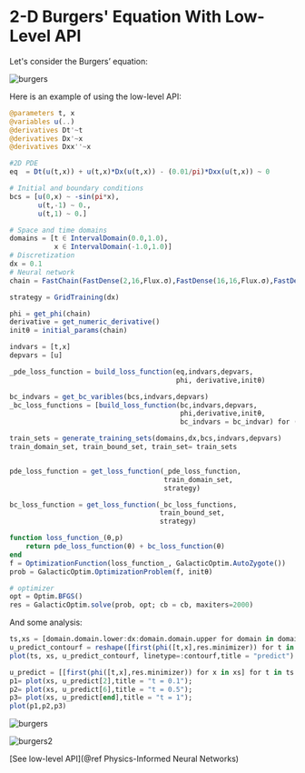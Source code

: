 # 2-D Burgers' Equation With Low-Level API

Let's consider the Burgers’ equation:

![burgers](https://user-images.githubusercontent.com/12683885/90985032-b6e19380-e581-11ea-89ee-cdfdc4ecf075.png)

Here is an example of using the low-level API:

```julia
@parameters t, x
@variables u(..)
@derivatives Dt'~t
@derivatives Dx'~x
@derivatives Dxx''~x

#2D PDE
eq  = Dt(u(t,x)) + u(t,x)*Dx(u(t,x)) - (0.01/pi)*Dxx(u(t,x)) ~ 0

# Initial and boundary conditions
bcs = [u(0,x) ~ -sin(pi*x),
       u(t,-1) ~ 0.,
       u(t,1) ~ 0.]

# Space and time domains
domains = [t ∈ IntervalDomain(0.0,1.0),
           x ∈ IntervalDomain(-1.0,1.0)]
# Discretization
dx = 0.1
# Neural network
chain = FastChain(FastDense(2,16,Flux.σ),FastDense(16,16,Flux.σ),FastDense(16,1))

strategy = GridTraining(dx)

phi = get_phi(chain)
derivative = get_numeric_derivative()
initθ = initial_params(chain)

indvars = [t,x]
depvars = [u]

_pde_loss_function = build_loss_function(eq,indvars,depvars,
                                         phi, derivative,initθ)

bc_indvars = get_bc_varibles(bcs,indvars,depvars)
_bc_loss_functions = [build_loss_function(bc,indvars,depvars,
                                          phi,derivative,initθ,
                                          bc_indvars = bc_indvar) for (bc,bc_indvar) in zip(bcs,bc_indvars)]

train_sets = generate_training_sets(domains,dx,bcs,indvars,depvars)
train_domain_set, train_bound_set, train_set= train_sets


pde_loss_function = get_loss_function(_pde_loss_function,
                                      train_domain_set,
                                      strategy)

bc_loss_function = get_loss_function(_bc_loss_functions,
                                     train_bound_set,
                                     strategy)

function loss_function_(θ,p)
    return pde_loss_function(θ) + bc_loss_function(θ)
end
f = OptimizationFunction(loss_function_, GalacticOptim.AutoZygote())
prob = GalacticOptim.OptimizationProblem(f, initθ)

# optimizer
opt = Optim.BFGS()
res = GalacticOptim.solve(prob, opt; cb = cb, maxiters=2000)
```

And some analysis:

```julia
ts,xs = [domain.domain.lower:dx:domain.domain.upper for domain in domains]
u_predict_contourf = reshape([first(phi([t,x],res.minimizer)) for t in ts for x in xs] ,length(xs),length(ts))
plot(ts, xs, u_predict_contourf, linetype=:contourf,title = "predict")

u_predict = [[first(phi([t,x],res.minimizer)) for x in xs] for t in ts ]
p1= plot(xs, u_predict[2],title = "t = 0.1");
p2= plot(xs, u_predict[6],title = "t = 0.5");
p3= plot(xs, u_predict[end],title = "t = 1");
plot(p1,p2,p3)
```

![burgers](https://user-images.githubusercontent.com/12683885/90984874-a0870800-e580-11ea-9fd4-af8a4e3c523e.png)


![burgers2](https://user-images.githubusercontent.com/12683885/90984856-8c430b00-e580-11ea-9206-1a88ebd24ca0.png)

[See low-level API](@ref Physics-Informed Neural Networks)
